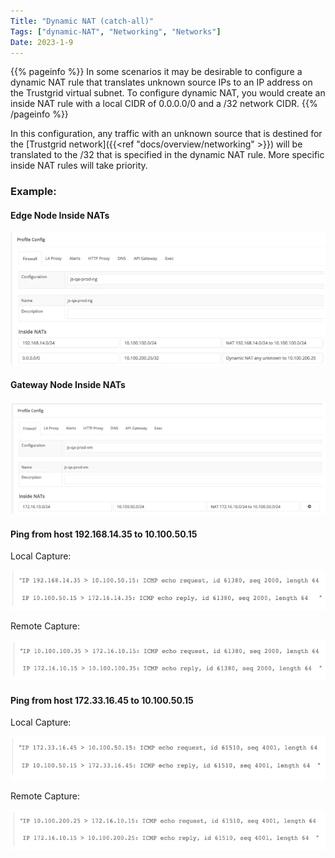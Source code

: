 ```yaml
---
Title: "Dynamic NAT (catch-all)"
Tags: ["dynamic-NAT", "Networking", "Networks"]
Date: 2023-1-9
---
```


{{% pageinfo %}}
In some scenarios it may be desirable to configure a dynamic NAT rule that translates unknown source IPs to an IP address on the Trustgrid virtual subnet. To configure dynamic NAT, you would create an inside NAT rule with a local CIDR of 0.0.0.0/0 and a /32 network CIDR.
{{% /pageinfo %}}

In this configuration, any traffic with an unknown source that is destined for the [Trustgrid network]({{<ref "docs/overview/networking" >}}) will be translated to the /32 that is specified in the dynamic NAT rule. More specific inside NAT rules will take priority.

### Example:

#### Edge Node Inside NATs

![img](edge-inside.png)

#### Gateway Node Inside NATs

![img](gateway-inside.png)

#### Ping from host 192.168.14.35 to 10.100.50.15
Local Capture:

![img](local-capture1.png)

Remote Capture:

![img](remote-capture1.png)

#### Ping from host 172.33.16.45 to 10.100.50.15
Local Capture:

![img](local-capture2.png)

Remote Capture:

![img](remote-capture2.png)